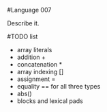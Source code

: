 #Language 007

Describe it.

#TODO list

* array literals
* addition +
* concatenation *
* array indexing []
* assignment =
* equality == for all three types
* abs()
* blocks and lexical pads
